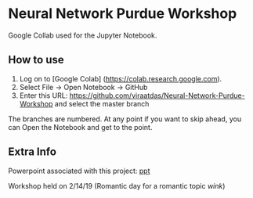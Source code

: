 # Neural Network Purdue Workshop
Google Collab used for the Jupyter Notebook. 

## How to use
1) Log on to [Google Colab] (https://colab.research.google.com). 
2) Select File -> Open Notebook -> GitHub
3) Enter this URL: https://github.com/viraatdas/Neural-Network-Purdue-Workshop and select the master branch 

The branches are numbered. At any point if you want to skip ahead, you can Open the Notebook and get to the point. 

## Extra Info
Powerpoint associated with this project: [ppt](https://docs.google.com/presentation/d/1Ao27JRwM8SU6QpsXAr5-lV-Nd8kB120MCEj30wRNgPo/edit#slide=id.p2)

Workshop held on 2/14/19 (Romantic day for a romantic topic *wink*)
